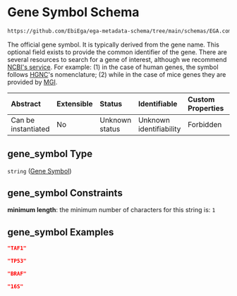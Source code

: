 # Gene Symbol Schema

```txt
https://github.com/EbiEga/ega-metadata-schema/tree/main/schemas/EGA.common-definitions.json#/definitions/gene_descriptor/properties/gene_symbol
```

The official gene symbol. It is typically derived from the gene name. This optional field exists to provide the common identifier of the gene. There are several resources to search for a gene of interest, although we recommend [NCBI's service](https://www.ncbi.nlm.nih.gov/gene). For example: (1) in the case of human genes, the symbol follows [HGNC](https://www.genenames.org/)'s nomenclature; (2) while in the case of mice genes they are provided by [MGI](http://www.informatics.jax.org/).

| Abstract            | Extensible | Status         | Identifiable            | Custom Properties | Additional Properties | Access Restrictions | Defined In                                                                                           |
| :------------------ | :--------- | :------------- | :---------------------- | :---------------- | :-------------------- | :------------------ | :--------------------------------------------------------------------------------------------------- |
| Can be instantiated | No         | Unknown status | Unknown identifiability | Forbidden         | Allowed               | none                | [EGA.common-definitions.json\*](../../../schemas/EGA.common-definitions.json "open original schema") |

## gene\_symbol Type

`string` ([Gene Symbol](ega-12-definitions-gene-descriptor-properties-gene-symbol.md))

## gene\_symbol Constraints

**minimum length**: the minimum number of characters for this string is: `1`

## gene\_symbol Examples

```json
"TAF1"
```

```json
"TP53"
```

```json
"BRAF"
```

```json
"16S"
```
